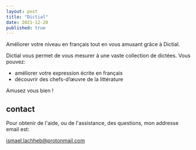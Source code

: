 ```yaml
---
layout: post
title: "Dictial"
date: 2021-12-20
published: true
---
```



Améliorer votre niveau en français tout en vous amusant grâce à Dictial.

Dictial vous permet de vous mesurer à une vaste collection de dictées. Vous pouvez:

- améliorer votre expression écrite en français
- découvrir des chefs-d’œuvre de la littérature

Amusez vous bien !


## contact

Pour obtenir de l'aide, ou de l'assistance, des questions, mon addresse email est:

ismael.lachheb@protonmail.com


